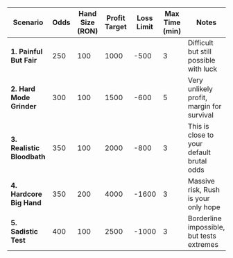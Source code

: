 | Scenario                   | Odds | Hand Size (RON) | Profit Target | Loss Limit | Max Time (min) | Notes                                     |
| -------------------------- | ---- | --------------- | ------------- | ---------- | -------------- | ----------------------------------------- |
| **1. Painful But Fair**    | 250  | 100             | 1000          | -500       | 3              | Difficult but still possible with luck    |
| **2. Hard Mode Grinder**   | 300  | 100             | 1500          | -600       | 5              | Very unlikely profit, margin for survival |
| **3. Realistic Bloodbath** | 350  | 100             | 2000          | -800       | 3              | This is close to your default brutal odds |
| **4. Hardcore Big Hand**   | 350  | 200             | 4000          | -1600      | 3              | Massive risk, Rush is your only hope      |
| **5. Sadistic Test**       | 400  | 100             | 2500          | -1000      | 3              | Borderline impossible, but tests extremes |
